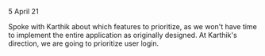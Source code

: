 5 April 21

Spoke with Karthik about which features to prioritize, as we won't have time to implement the entire application as originally designed. At Karthik's direction, we are going to prioritize user login.  
